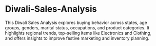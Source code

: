 # Diwali-Sales-Analysis
This Diwali Sales Analysis explores buying behavior across states, age groups, genders, marital status, occupations, and product categories. It highlights regional trends, top-selling items like Electronics and Clothing, and offers insights to improve festive marketing and inventory planning.

